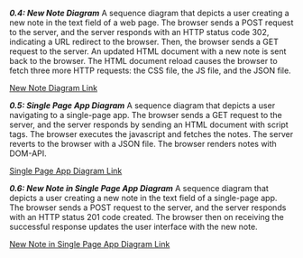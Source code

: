 _**0.4: New Note Diagram**_
A sequence diagram that depicts a user creating a new note in the text field of a web page. The browser sends a POST request to the server, and the server responds with an HTTP status code 302, indicating a URL redirect to the browser. 
Then, the browser sends a GET request to the server.
An updated HTML document with a new note is sent back to the browser. The HTML document reload causes the browser to fetch three more HTTP requests: the CSS file, the JS file, and the JSON file. 

<a href="https://www.mermaidchart.com/app/projects/d1e1c663-04e7-4f52-9d11-a6058caba3b0/diagrams/ab514df6-6aac-4f4a-8087-471a4697154a/version/v0.1/edit"> New Note Diagram Link </a>


_**0.5: Single Page App Diagram**_
A sequence diagram that depicts a user navigating to a single-page app. The browser sends a GET request to the server, and the server responds by sending an HTML document with script tags. The browser executes the javascript and fetches the notes.
The server reverts to the browser with a JSON file. The browser renders notes with DOM-API.

<a href="https://www.mermaidchart.com/app/projects/d1e1c663-04e7-4f52-9d11-a6058caba3b0/diagrams/465dddbe-cdfc-4f6f-9a61-0d97f82ad239/version/v0.1/edit">Single Page App Diagram Link</a>


_**0.6: New Note in Single Page App Diagram**_
A sequence diagram that depicts a user creating a new note in the text field of a single-page app. The browser sends a POST request to the server, and the server responds with an HTTP status 201 code created.
The browser then on receiving the successful response updates the user interface with the new note.

<a href="https://www.mermaidchart.com/app/projects/d1e1c663-04e7-4f52-9d11-a6058caba3b0/diagrams/0982fb6a-96e0-4570-984a-3c582c9d5a10/version/v0.1/edit">New Note in Single Page App Diagram Link</a>
